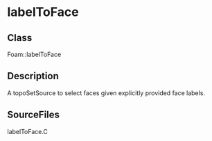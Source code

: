 # labelToFace 
## Class
Foam::labelToFace

## Description
A topoSetSource to select faces given explicitly provided face labels.

## SourceFiles
labelToFace.C

